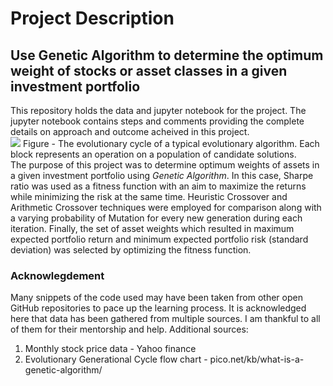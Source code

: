 # Project Description

## Use Genetic Algorithm to determine the optimum weight of stocks or asset classes in a given investment portfolio

This repository holds the data and jupyter notebook for the project.
The jupyter notebook contains steps and comments providing the complete details on approach and outcome acheived in this project.
<br>
<img src="https://www.pico.net/assets/kb/27-what-is-a-genetic-algorithm/genetic-algorithm-process-cycle.png">
Figure - The evolutionary cycle of a typical evolutionary algorithm. Each block represents an operation on a population of candidate solutions.<br>
The purpose of this project was to determine optimum weights of assets in a given investment portfolio using *Genetic Algorithm*. In this case, Sharpe ratio was used as a fitness function with an aim to maximize the returns while minimizing the risk at the same time. Heuristic Crossover and Arithmetic Crossover techniques were employed for comparison along with a varying probability of Mutation for every new generation during each iteration. Finally, the set of asset weights which resulted in maximum expected portfolio return and minimum expected portfolio risk (standard deviation) was selected by optimizing the fitness function.

### Acknowlegdement

Many snippets of the code used may have been taken from other open GitHub repositories to pace up the learning process. It is acknowledged here that data has been gathered from multiple sources. I am thankful to all of them for their mentorship and help.
Additional sources:

1. Monthly stock price data - Yahoo finance
2. Evolutionary Generational Cycle flow chart - pico.net/kb/what-is-a-genetic-algorithm/
